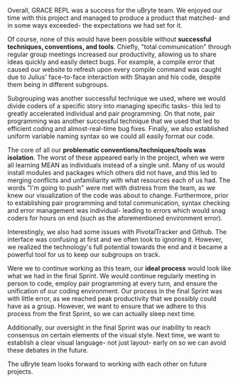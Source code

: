 Overall, GRACE REPL was a success for the uBryte team. We enjoyed our time with this project and managed to produce a product that matched- and in some ways exceeded- the expectations we had set for it. 

Of course, none of this would have been possible without __successful techniques, conventions, and tools__. Chiefly, "total communication" through regular group meetings increased our productivity, allowing us to share ideas quickly and easily detect bugs. For example, a compile error that caused our website to refresh upon every compile command was caught due to Julius' face-to-face interaction with Shayan and his code, despite them being in different subgroups. 

Subgrouping was another successful technique we used, where we would divide coders of a specific story into managing specific tasks- this led to greatly accelerated individual and pair programming. On that note, pair programming was another successful technique that we used that led to efficient coding and almost-real-time bug fixes. Finally, we also established uniform variable naming syntax so we could all easily format our code.

The core of all our __problematic conventions/techniques/tools was isolation__. The worst of these appeared early in the project, when we were all learning MEAN as individuals instead of a single unit. Many of us would install modules and packages which others did not have, and this led to merging conflicts and unfamiliarity with what resources each of us had. The words "I'm going to push" were met with distress from the team, as we knew our visualization of the code was about to change. Furthermore, prior to establishing pair programming and total communication, syntax checking and error management was individual- leading to errors which would snag coders for hours on end (such as the aforementioned environment error).

Interestingly, we also had some issues with PivotalTracker and Github. The interface was confusing at first and we often took to ignoring it. However, we realized the technology's full potential towards the end and it became a powerful tool for us to keep our subgroups on track.

Were we to continue working as this team, our __ideal process__ would look like what we had in the final Sprint. We would continue regularly meeting in person to code, employ pair programming at every turn, and ensure the unification of our coding environment. Our process in the final Sprint was with little error, as we reached peak productivity that we possibly could have as a group. However, we want to ensure that we adhere to this process from the first Sprint, so we can actually sleep next time.

Additionally, our oversight in the final Sprint was our inability to reach consensus on certain elements of the visual style. Next time, we want to establish a clear visual language- not just layout- early on so we can avoid these debates in the future. 

The uBryte team looks forward to working with each other on future projects. 
